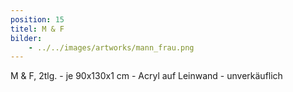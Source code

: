 ```yaml
---
position: 15
titel: M & F
bilder:
    - ../../images/artworks/mann_frau.png
---
```


M & F, 2tlg. - je 90x130x1 cm - Acryl auf Leinwand - unverkäuflich
